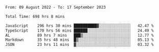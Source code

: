 
<!--START_SECTION:waka-->

```txt
From: 09 August 2022 - To: 17 September 2023

Total Time: 698 hrs 8 mins

JavaScript    296 hrs 30 mins ██████████▓░░░░░░░░░░░░░░   42.47 %
TypeScript    170 hrs 56 mins ██████░░░░░░░░░░░░░░░░░░░   24.49 %
AL            89 hrs 7 mins   ███▒░░░░░░░░░░░░░░░░░░░░░   12.77 %
Markdown      35 hrs 48 mins  █▒░░░░░░░░░░░░░░░░░░░░░░░   05.13 %
JSON          23 hrs 11 mins  ▓░░░░░░░░░░░░░░░░░░░░░░░░   03.32 %
```

<!--END_SECTION:waka-->











